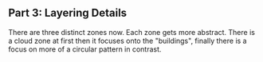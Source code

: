 ## Part	3:	Layering Details

There are three distinct zones now. Each zone gets more abstract. There is a cloud zone at first then it focuses onto the "buildings", finally there is a focus on more of a circular pattern in contrast. 
